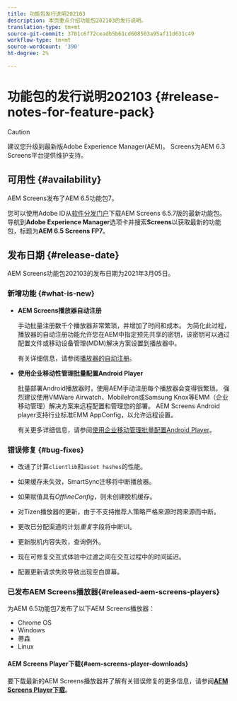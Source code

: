```yaml
---
title: 功能包发行说明202103
description: 本页重点介绍功能包202103的发行说明。
translation-type: tm+mt
source-git-commit: 3701c6f72ceadb5b61cd608503a95af11d631c49
workflow-type: tm+mt
source-wordcount: '390'
ht-degree: 2%

---
```



# 功能包的发行说明202103 {#release-notes-for-feature-pack}

>[!CAUTION]
>建议您升级到最新版Adobe Experience Manager(AEM)。 Screens为AEM 6.3 Screens平台提供维护支持。

## 可用性 {#availability}

AEM Screens发布了AEM 6.5功能包7。

您可以使用Adobe ID从[软件分发门户](https://experience.adobe.com/#/downloads/content/software-distribution/en/aem.html)下载AEM Screens 6.5.7版的最新功能包。 导航到&#x200B;**Adobe Experience Manager**&#x200B;选项卡并搜索&#x200B;**Screens**&#x200B;以获取最新的功能包，标题为&#x200B;**AEM 6.5 Screens FP7**。

## 发布日期 {#release-date}

AEM Screens功能包202103的发布日期为2021年3月05日。

### 新增功能 {#what-is-new}

* **AEM Screens播放器自动注册**

   手动批量注册数千个播放器非常繁琐，并增加了时间和成本。 为简化此过程，播放器的自动注册功能允许您在AEM中指定预先共享的密钥，该密钥可以通过配置文件或移动设备管理(MDM)解决方案设置到播放器中。

   有关详细信息，请参阅[播放器的自动注册](/help/user-guide/auto-registration-players.md)。


* **使用企业移动性管理批量配置Android Player**

   批量部署Android播放器时，使用AEM手动注册每个播放器会变得很繁琐。 强烈建议使用VMWare Airwatch、MobileIron或Samsung Knox等EMM（企业移动管理）解决方案来远程配置和管理您的部署。 AEM Screens Android player支持行业标准EMM AppConfig，以允许远程设置。

   有关更多详细信息，请参阅[使用企业移动管理批量配置Android Player](/help/user-guide/using-emm-bulkprovision-android-player.md)。


### 错误修复 {#bug-fixes}

* 改进了计算`clientlib`和`asset hashes`的性能。

* 如果缓存未失效，SmartSync迁移将中断播放器。

* 如果赋值具有&#x200B;*OfflineConfig*，则未创建脱机缓存。

* 对Tizen播放器的更新，由于不支持推荐人策略严格来源时跨来源而中断。

* 更改已分配渠道的计划&#x200B;*重复*&#x200B;字段将中断UI。

* 更新脱机内容失败，查询例外。

* 现在可修复交互式体验中过渡之间在交互过程中的时间延迟。

* 配置更新请求失败导致出现空白屏幕。

### 已发布AEM Screens播放器{#released-aem-screens-players}

为AEM 6.5功能包7发布了以下AEM Screens播放器：

* Chrome OS
* Windows
* 蒂森
* Linux

#### AEM Screens Player下载{#aem-screens-player-downloads}

要下载最新的AEM Screens播放器并了解有关错误修复的更多信息，请参阅&#x200B;**[AEM Screens Player下载](https://download.macromedia.com/screens/index.html)**。
